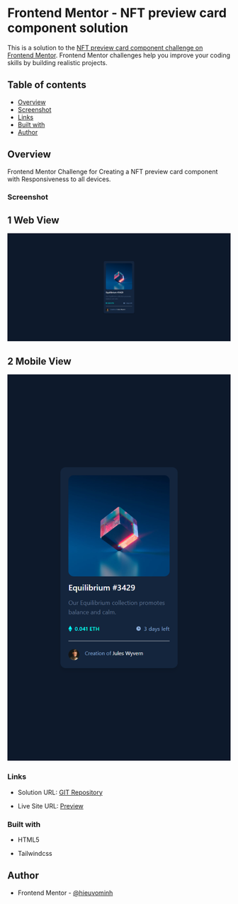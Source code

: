 # Frontend Mentor - NFT preview card component solution

This is a solution to the [NFT preview card component challenge on Frontend Mentor](https://www.frontendmentor.io/challenges/nft-preview-card-component-SbdUL_w0U). Frontend Mentor challenges help you improve your coding skills by building realistic projects.

## Table of contents

- [Overview](#overview)
- [Screenshot](#screenshot)
- [Links](#links)
- [Built with](#built-with)
- [Author](#author)

## Overview

Frontend Mentor Challenge for Creating a NFT preview card component with Responsiveness to all devices.

### Screenshot

## 1 Web View

![Image Web](images/desktop.png)

## 2 Mobile View

![Image Mobile](images/mobile.png)

### Links

- Solution URL: [GIT Repository](https://github.com/hieuvominh/nft-preview-card-component)

- Live Site URL: [Preview](https://nft-preview-card-component-omega-murex.vercel.app/)

### Built with

- HTML5

- Tailwindcss

## Author

- Frontend Mentor - [@hieuvominh](https://www.frontendmentor.io/profile/hieuvominh)
